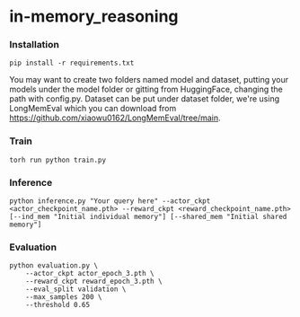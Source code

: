 # in-memory_reasoning

### Installation
```
pip install -r requirements.txt
```
You may want to create two folders named model and dataset, putting your models under the model folder or gitting from HuggingFace, changing the path with config.py. Dataset can be put under dataset folder, we're using LongMemEval which you can download from https://github.com/xiaowu0162/LongMemEval/tree/main.
### Train
```
torh run python train.py
```
### Inference
```
python inference.py "Your query here" --actor_ckpt <actor_checkpoint_name.pth> --reward_ckpt <reward_checkpoint_name.pth> [--ind_mem "Initial individual memory"] [--shared_mem "Initial shared memory"]
```
### Evaluation
```
python evaluation.py \
    --actor_ckpt actor_epoch_3.pth \
    --reward_ckpt reward_epoch_3.pth \
    --eval_split validation \
    --max_samples 200 \
    --threshold 0.65
```
